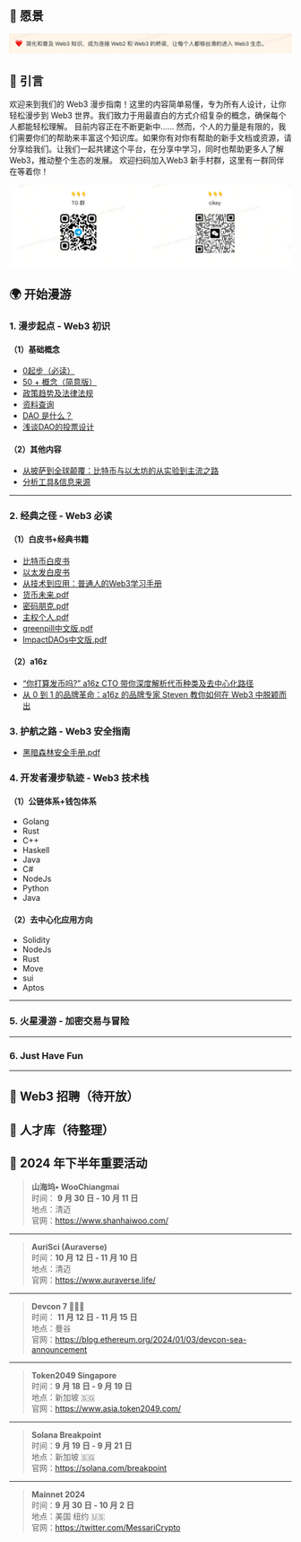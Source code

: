 ## 🎯 愿景

![img_2.png](img/img_2.png)

## 📖 引言

欢迎来到我们的 Web3 漫步指南！这里的内容简单易懂，专为所有人设计，让你轻松漫步到 Web3 世界。我们致力于用最直白的方式介绍复杂的概念，确保每个人都能轻松理解。
目前内容正在不断更新中......
然而，个人的力量是有限的，我们需要你们的帮助来丰富这个知识库。如果你有对你有帮助的新手文档或资源，请分享给我们。让我们一起共建这个平台，在分享中学习，同时也帮助更多人了解
Web3，推动整个生态的发展。
欢迎扫码加入Web3 新手村群，这里有一群同伴在等着你！

![img_1.png](img/img_3.png)

## 🌍 开始漫游

### 1. 漫步起点 - Web3 初识

#### （1）基础概念

- [0起步（必读）](https://tgn5x5g84p.feishu.cn/wiki/wikcn2cG75JUyWKs89bEsoNgvzb)
- [50 + 概念（简意版）](https://tgn5x5g84p.feishu.cn/wiki/Yhn5wGEXEiLkMrkc2d2caCJhnMJ)
- [政策趋势及法律法规](https://tgn5x5g84p.feishu.cn/wiki/wikcnf8sj25zAqyv99qFGIs2LAb)
- [资料查询](https://tgn5x5g84p.feishu.cn/wiki/wikcnXhP3JUzjXXfzKvfgkFvfad)
- [DAO 是什么？](https://tgn5x5g84p.feishu.cn/wiki/LlgZwAokViKPS9kpN75crcfJnuf)
- [浅谈DAO的投票设计](https://tgn5x5g84p.feishu.cn/wiki/SSavw6TdOihQYVk3BB2cAzOMnbc)

#### （2）其他内容

- [从披萨到全球颠覆：比特币与以太坊的从实验到主流之路](https://mp.weixin.qq.com/s/Ul5WgQDYivz2NLkCdZj2iw)
- [分析工具&信息来源](https://tgn5x5g84p.feishu.cn/wiki/wikcnefWg3MSuJ9dGpgyT57nhXd)

---

### 2. 经典之径 - Web3 必读

#### （1）白皮书+经典书籍

- [比特币白皮书](https://bitcoin.org/files/bitcoin-paper/bitcoin_zh_cn.pdf)
- [以太发白皮书](https://github.com/ethereum/wiki/wiki/%5B%E4%B8%AD%E6%96%87%5D-%E4%BB%A5%E5%A4%AA%E5%9D%8A%E7%99%BD%E7%9A%AE%E4%B9%A6)
- [从技术到应用：普通人的Web3学习手册](https://weread.qq.com/web/bookDetail/d9632ca0813ab86b4g012f1c)
- [货币未来.pdf](https://github.com/xboring/web3book/blob/main/pdf/%E8%B4%A7%E5%B8%81%E6%9C%AA%E6%9D%A5.pdf)
- [密码朋克.pdf](https://github.com/xboring/web3book/blob/main/pdf/%E5%AF%86%E7%A0%81%E6%9C%8B%E5%85%8B.pdf)
- [主权个人.pdf](https://github.com/xboring/web3book/blob/main/pdf/%E4%B8%BB%E6%9D%83%E4%B8%AA%E4%BA%BA.pdf)
- [greenpill中文版.pdf](https://github.com/xboring/web3book/blob/main/pdf/greenpill%E4%B8%AD%E6%96%87%E7%89%88.pdf)
- [ImpactDAOs中文版.pdf](https://github.com/xboring/web3book/blob/main/pdf/ImpactDAOs%E4%B8%AD%E6%96%87%E7%89%88.pdf)

#### （2）a16z

- [“你打算发币吗?” a16z CTO 带你深度解析代币种类及去中心化路径](https://mp.weixin.qq.com/s/yCKTTzIjYKVD66PvofwYvw)
- [从 0 到 1 的品牌革命：a16z 的品牌专家 Steven 教你如何在 Web3 中脱颖而出](https://mp.weixin.qq.com/s/jH3pUvV4QzklVSL54YdB4Q)

### 3. 护航之路 - Web3 安全指南

- [黑暗森林安全手册.pdf](https://github.com/xboring/web3book/blob/main/pdf/%E9%BB%91%E6%9A%97%E6%A3%AE%E6%9E%97%E5%AE%89%E5%85%A8%E6%89%8B%E5%86%8C.pdf)

### 4. 开发者漫步轨迹 - Web3 技术栈

#### （1）公链体系+钱包体系

- Golang
- Rust
- C++
- Haskell
- Java
- C#
- NodeJs
- Python
- Java

#### （2）去中心化应用方向

- Solidity
- NodeJs
- Rust
- Move
- sui
- Aptos

---

### 5. 火星漫游 - 加密交易与冒险

---

### 6. Just Have Fun

---

## 🤝 Web3 招聘（待开放）

## 👬 人才库（待整理）

## 🎢 2024 年下半年重要活动

> **山海坞• WooChiangmai**  
> 时间： **9 月 30 日 - 10 月 11 日**  
> 地点：清迈  
> 官网：https://www.shanhaiwoo.com/

---

> **AuriSci (Auraverse)**  
> 时间：**10 月 12 日 - 11 月 10 日**  
> 地点：清迈  
> 官网：https://www.auraverse.life/

---

> **Devcon 7 🌟🌟🌟**  
> 时间： **11 月 12 日 - 11 月 15 日**  
> 地点：曼谷  
> 官网：https://blog.ethereum.org/2024/01/03/devcon-sea-announcement

---

> **Token2049 Singapore**    
> 时间：**9 月 18 日 - 9 月 19 日**  
> 地点：新加坡 🇸🇬  
> 官网：https://www.asia.token2049.com/

---

> **Solana Breakpoint**  
> 时间：**9 月 19 日 - 9 月 21 日**  
> 地点：新加坡 🇸🇬  
> 官网：https://solana.com/breakpoint

---

> **Mainnet 2024**  
> 时间：**9 月 30 日 - 10 月 2 日**  
> 地点：美国 纽约 🇺🇸  
> 官网：https://twitter.com/MessariCrypto